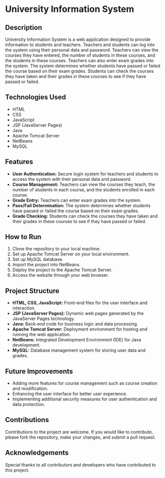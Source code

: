 # University Information System

## Description
University Information System is a web application designed to provide information to students and teachers. Teachers and students can log into the system using their personal data and password. Teachers can view the courses they have entered, the number of students in these courses, and the students in these courses. Teachers can also enter exam grades into the system. The system determines whether students have passed or failed the course based on their exam grades. Students can check the courses they have taken and their grades in these courses to see if they have passed or failed.

## Technologies Used
- HTML
- CSS
- JavaScript
- JSP (JavaServer Pages)
- Java
- Apache Tomcat Server
- NetBeans
- MySQL

## Features
- **User Authentication:** Secure login system for teachers and students to access the system with their personal data and password.
- **Course Management:** Teachers can view the courses they teach, the number of students in each course, and the students enrolled in each course.
- **Grade Entry:** Teachers can enter exam grades into the system.
- **Pass/Fail Determination:** The system determines whether students have passed or failed the course based on their exam grades.
- **Grade Checking:** Students can check the courses they have taken and their grades in these courses to see if they have passed or failed.

## How to Run
1. Clone the repository to your local machine.
2. Set up Apache Tomcat Server on your local environment.
3. Set up MySQL database.
4. Import the project into NetBeans.
5. Deploy the project to the Apache Tomcat Server.
6. Access the website through your web browser.

## Project Structure
- **HTML, CSS, JavaScript:** Front-end files for the user interface and interaction.
- **JSP (JavaServer Pages):** Dynamic web pages generated by the JavaServer Pages technology.
- **Java:** Back-end code for business logic and data processing.
- **Apache Tomcat Server:** Deployment environment for hosting and running the web application.
- **NetBeans:** Integrated Development Environment (IDE) for Java development.
- **MySQL:** Database management system for storing user data and grades.

## Future Improvements
- Adding more features for course management such as course creation and modification.
- Enhancing the user interface for better user experience.
- Implementing additional security measures for user authentication and data protection.

## Contributions
Contributions to the project are welcome. If you would like to contribute, please fork the repository, make your changes, and submit a pull request.

## Acknowledgements
Special thanks to all contributors and developers who have contributed to this project.
